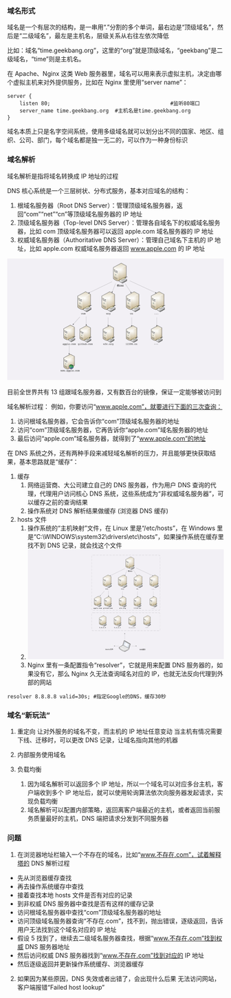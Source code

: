 ### 域名形式

域名是一个有层次的结构，是一串用“.”分割的多个单词，最右边是“顶级域名”，然后是“二级域名”，最左是主机名，层级关系从右往左依次降低

比如：域名“time.geekbang.org”，这里的“org”就是顶级域名，“geekbang”是二级域名，“time”则是主机名。

在 Apache、Nginx 这类 Web 服务器里，域名可以用来表示虚拟主机，决定由哪个虚拟主机来对外提供服务，比如在 Nginx 里使用“server name”：

```
server {
    listen 80;                                       #监听80端口
    server_name time.geekbang.org  #主机名是time.geekbang.org
}
```

域名本质上只是名字空间系统，使用多级域名就可以划分出不同的国家、地区、组织、公司、部门，每个域名都是独一无二的，可以作为一种身份标识


### 域名解析

域名解析是指将域名转换成 IP 地址的过程

DNS 核心系统是一个三层树状、分布式服务，基本对应域名的结构：

1. 根域名服务器（Root DNS Server）：管理顶级域名服务器，返回“com”“net”“cn”等顶级域名服务器的 IP 地址
2. 顶级域名服务器（Top-level DNS Server）：管理各自域名下的权威域名服务器，比如 com 顶级域名服务器可以返回 apple.com 域名服务器的 IP 地址
3. 权威域名服务器（Authoritative DNS Server）：管理自己域名下主机的 IP 地址，比如 apple.com 权威域名服务器返回 www.apple.com 的 IP 地址

![img_14.png](img_14.png)

目前全世界共有 13 组跟域名服务器，又有数百台的镜像，保证一定能够被访问到

域名解析过程： 例如，你要访问“www.apple.com”，就要进行下面的三次查询：

1. 访问根域名服务器，它会告诉你“com”顶级域名服务器的地址
2. 访问“com”顶级域名服务器，它再告诉你“apple.com”域名服务器的地址
3. 最后访问“apple.com”域名服务器，就得到了“www.apple.com”的地址

在 DNS 系统之外，还有两种手段来减轻域名解析的压力，并且能够更快获取结果，基本思路就是“缓存”：

1. 缓存
   1. 网络运营商、大公司建立自己的 DNS 服务器，作为用户 DNS 查询的代理，代理用户访问核心 DNS 系统，这些系统成为“非权威域名服务器”，可以缓存之前的查询结果
   2. 操作系统对 DNS 解析结果做缓存 (浏览器 DNS 缓存)
2. hosts 文件
   1. 操作系统的“主机映射”文件，在 Linux 里是“/etc/hosts”，在 Windows 里是“C:\WINDOWS\system32\drivers\etc\hosts”，如果操作系统在缓存里找不到 DNS 记录，就会找这个文件
   2. ![img_15.png](img_15.png)
   3. Nginx 里有一条配置指令“resolver”，它就是用来配置 DNS 服务器的，如果没有它，那么 Nginx 久无法查询域名对应的 IP，也就无法反向代理到外部的网站

```
resolver 8.8.8.8 valid=30s; #指定Google的DNS，缓存30秒
```

### 域名“新玩法”

1. 重定向 让对外服务的域名不变，而主机的 IP 地址任意变动 当主机有情况需要下线、迁移时，可以更改 DNS 记录，让域名指向其他的机器

2. 内部服务使用域名

3. 负载均衡 
   1. 因为域名解析可以返回多个 IP 地址，所以一个域名可以对应多台主机，客户端收到多个 IP 地址后，就可以使用轮询算法依次向服务器发起请求，实现负载均衡 
   2. 域名解析可以配置内部策略，返回离客户端最近的主机，或者返回当前服务质量最好的主机，DNS 端把请求分发到不同服务器

### 问题

1. 在浏览器地址栏输入一个不存在的域名，比如“www.不存在.com”，试着解释塔的 DNS 解析过程

* 先从浏览器缓存查找 
* 再去操作系统缓存中查找 
* 接着查找本地 hosts 文件是否有对应的记录 
* 到非权威 DNS 服务器中查找是否有这样的缓存记录 
* 访问根域名服务器中查找“com”顶级域名服务器的地址 
* 访问顶级域名服务器查询“不存在.com”，找不到，抛出错误，逐级返回，告诉用户无法找到这个域名对应的 IP 地址 
* 假设 5 找到了，继续去二级域名服务器查找，根据“www.不存在.com”找到权威 DNS 服务器地址 
* 然后访问权威 DNS 服务器找到“www.不存在.com”找到对应的 IP 地址 
* 然后逐级返回并更新操作系统缓存、浏览器缓存 

2. 如果因为某些原因，DNS 失效或者出错了，会出现什么后果
无法访问网站，客户端报错“Failed host lookup”

